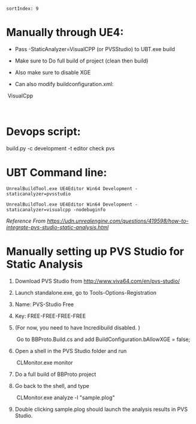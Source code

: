 ```
sortIndex: 9
```

# Manually through UE4:

- Pass -StaticAnalyzer=VisualCPP (or PVSStudio) to UBT.exe build

- Make sure to Do full build of project (clean then build)

- Also make sure to disable XGE

- Can also modify buildconfiguration.xml:

<WindowsPlatform>

​ <StaticAnalyzer>VisualCpp</StaticAnalyzer>

​ <!-- <StaticAnalyzer>PVSStudio</StaticAnalyzer> -->

<WindowsPlatform>

# Devops script:

build.py -c development -t editor check pvs

# UBT Command line:

```
UnrealBuildTool.exe UE4Editor Win64 Development -staticanalyzer=pvsstudio

UnrealBuildTool.exe UE4Editor Win64 Development -staticanalyzer=visualcpp -nodebuginfo
```

_Reference From https://udn.unrealengine.com/questions/419598/how-to-integrate-pvs-studio-static-analysis.html_

# Manually setting up PVS Studio for Static Analysis

1.  Download PVS Studio from <http://www.viva64.com/en/pvs-studio/>

2.  Launch standalone.exe, go to Tools-Options-Registration

3.  Name: PVS-Studio Free

4.  Key: FREE-FREE-FREE-FREE

5.  (For now, you need to have Incredibuild disabled. )

    ​ Go to BBProto.Build.cs and add BuildConfiguration.bAllowXGE = false;

6.  Open a shell in the PVS Studio folder and run

    ​ CLMonitor.exe monitor

7.  Do a full build of BBProto project

8.  Go back to the shell, and type

    ​ CLMonitor.exe analyze -l "sample.plog"

9.  Double clicking sample.plog should launch the analysis results in PVS Studio.
